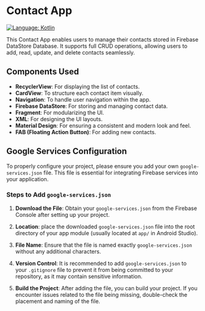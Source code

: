 # Contact App

[![Language: Kotlin](https://img.shields.io/badge/Language-Kotlin-blue.svg)](https://kotlinlang.org/)

This Contact App enables users to manage their contacts stored in Firebase DataStore Database. It supports full CRUD operations, allowing users to add, read, update, and delete contacts seamlessly.

## Components Used

- **RecyclerView**: For displaying the list of contacts.
- **CardView**: To structure each contact item visually.
- **Navigation**: To handle user navigation within the app.
- **Firebase DataStore**: For storing and managing contact data.
- **Fragment**: For modularizing the UI.
- **XML**: For designing the UI layouts.
- **Material Design**: For ensuring a consistent and modern look and feel.
- **FAB (Floating Action Button)**: For adding new contacts.

## Google Services Configuration

To properly configure your project, please ensure you add your own `google-services.json` file. This file is essential for integrating Firebase services into your application.

### Steps to Add `google-services.json`

1. **Download the File**: Obtain your `google-services.json` from the Firebase Console after setting up your project.

2. **Location**:  place the downloaded `google-services.json` file into the root directory of your app module (usually located at `app/` in Android Studio).

3. **File Name**: Ensure that the file is named exactly `google-services.json` without any additional characters.

4. **Version Control**: It is recommended to add `google-services.json` to your `.gitignore` file to prevent it from being committed to your repository, as it may contain sensitive information.

5. **Build the Project**: After adding the file, you can build your project. If you encounter issues related to the file being missing, double-check the placement and naming of the file.

